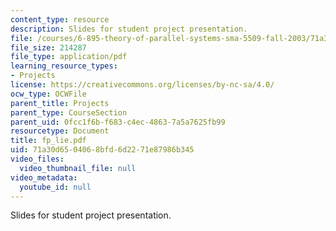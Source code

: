 ```yaml
---
content_type: resource
description: Slides for student project presentation.
file: /courses/6-895-theory-of-parallel-systems-sma-5509-fall-2003/71a30d6504068bfd6d2271e87986b345_fp_lie.pdf
file_size: 214287
file_type: application/pdf
learning_resource_types:
- Projects
license: https://creativecommons.org/licenses/by-nc-sa/4.0/
ocw_type: OCWFile
parent_title: Projects
parent_type: CourseSection
parent_uid: 0fcc1f6b-f683-c4ec-4863-7a5a7625fb99
resourcetype: Document
title: fp_lie.pdf
uid: 71a30d65-0406-8bfd-6d22-71e87986b345
video_files:
  video_thumbnail_file: null
video_metadata:
  youtube_id: null
---
```

Slides for student project presentation.